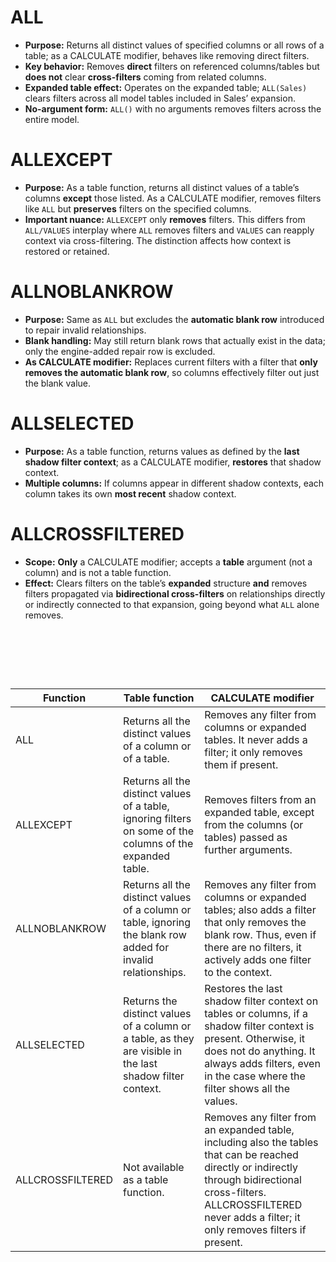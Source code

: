 # ALL

* **Purpose:** Returns all distinct values of specified columns or all rows of a table; as a CALCULATE modifier, behaves like removing direct filters.
* **Key behavior:** Removes **direct** filters on referenced columns/tables but **does not** clear **cross-filters** coming from related columns.
* **Expanded table effect:** Operates on the expanded table; `ALL(Sales)` clears filters across all model tables included in Sales’ expansion.
* **No-argument form:** `ALL()` with no arguments removes filters across the entire model.

# ALLEXCEPT

* **Purpose:** As a table function, returns all distinct values of a table’s columns **except** those listed. As a CALCULATE modifier, removes filters like `ALL` but **preserves** filters on the specified columns.
* **Important nuance:** `ALLEXCEPT` only **removes** filters. This differs from `ALL/VALUES` interplay where `ALL` removes filters and `VALUES` can reapply context via cross-filtering. The distinction affects how context is restored or retained.

# ALLNOBLANKROW

* **Purpose:** Same as `ALL` but excludes the **automatic blank row** introduced to repair invalid relationships.
* **Blank handling:** May still return blank rows that actually exist in the data; only the engine-added repair row is excluded.
* **As CALCULATE modifier:** Replaces current filters with a filter that **only removes the automatic blank row**, so columns effectively filter out just the blank value.

# ALLSELECTED

* **Purpose:** As a table function, returns values as defined by the **last shadow filter context**; as a CALCULATE modifier, **restores** that shadow context.
* **Multiple columns:** If columns appear in different shadow contexts, each column takes its own **most recent** shadow context.

# ALLCROSSFILTERED

* **Scope:** **Only** a CALCULATE modifier; accepts a **table** argument (not a column) and is not a table function.
* **Effect:** Clears filters on the table’s **expanded** structure **and** removes filters propagated via **bidirectional cross-filters** on relationships directly or indirectly connected to that expansion, going beyond what `ALL` alone removes.  

&nbsp;

&nbsp;

&nbsp;
&nbsp;  


| Function | Table function | CALCULATE modifier |
| --- | --- | --- |
| ALL | Returns all the distinct values of a column or of a table. | Removes any filter from columns or expanded tables. It never adds a filter; it only removes them if present. |
| ALLEXCEPT | Returns all the distinct values of a table, ignoring filters on some of the columns of the expanded table. | Removes filters from an expanded table, except from the columns (or tables) passed as further arguments. |
| ALLNOBLANKROW | Returns all the distinct values of a column or table, ignoring the blank row added for invalid relationships. | Removes any filter from columns or expanded tables; also adds a filter that only removes the blank row. Thus, even if there are no filters, it actively adds one filter to the context. |
| ALLSELECTED | Returns the distinct values of a column or a table, as they are visible in the last shadow filter context. | Restores the last shadow filter context on tables or columns, if a shadow filter context is present. Otherwise, it does not do anything. It always adds filters, even in the case where the filter shows all the values. |
| ALLCROSSFILTERED | Not available as a table function. | Removes any filter from an expanded table, including also the tables that can be reached directly or indirectly through bidirectional cross-filters. ALLCROSSFILTERED never adds a filter; it only removes filters if present. |